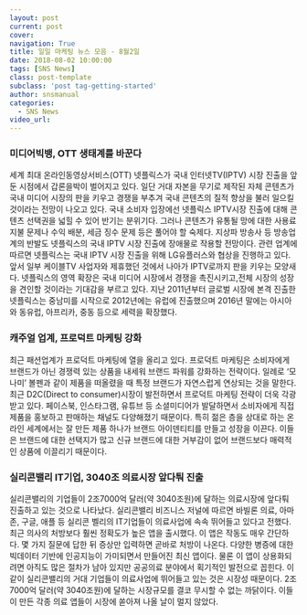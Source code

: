 ```yaml
---
layout: post
current: post
cover:  
navigation: True
title: 일일 마케팅 뉴스 모음 - 8월2일
date: 2018-08-02 10:00:00
tags: [SNS News]
class: post-template
subclass: 'post tag-getting-started'
author: snsmanual
categories:
  - SNS News
video_url: 
---
```


### **미디어빅뱅, OTT 생태계를 바꾼다**

세계 최대 온라인동영상서비스(OTT) 넷플릭스가 국내 인터넷TV(IPTV)
시장 진출을 앞둔 시점에서 갑론을박이 벌어지고 있다.
일단 거대 자본을 무기로 제작된 자체 콘텐츠가 국내 미디어 시장의 판을 키우고 경쟁을 부추겨
국내 콘텐츠의 질적 향상을 불러 일으킬 것이라는 전망이 나오고 있다.
국내 소비자 입장에선 넷플릭스 IPTV시장 진출에 대해 콘텐츠 선택권을 넓힐 수 있어 반기는 분위기다.
그러나 콘텐츠가 유통될 망에 대한 사용료 지불 문제나 수익 배분, 세금 징수 문제 등은 풀어야 할 숙제다.
지상파 방송사 등 방송업계의 반발도 넷플릭스의 국내 IPTV 시장 진출에 장애물로 작용할 전망이다.
관련 업계에 따르면 넷플릭스는 국내 IPTV 시장 진출을 위해 LG유플러스와 협상을 진행하고 있다.
앞서 일부 케이블TV 사업자와 제휴했던 것에서 나아가 IPTV로까지 판을 키우는 모양새다.
넷플릭스의 영역 확장은 국내 미디어 시장에서 경쟁을 촉진시키고,전체 시장의 성장을 견인할 것이라는 기대감을 부르고 있다.
지난 2011년부터 글로벌 시장에 본격 진출한 넷플릭스는 중남미를 시작으로 2012년에는
유럽에 진출했으며 2016년 말에는 아시아와 동유럽, 아프리카, 중동 등으로 세력을 확장했다.


### **캐주얼 업계, 프로덕트 마케팅 강화**

최근 패션업계가 프로덕트 마케팅에 열을 올리고 있다.
프로덕트 마케팅은 소비자에게 브랜드가 아닌 경쟁력 있는 상품을 내세워 브랜드 파워를 강화하는 전략이다.
일례로 ‘모나미’ 볼펜과 같이 제품을 떠올렸을 때 특정 브랜드가 자연스럽게 연상되는 것을 말한다.
최근 D2C(Direct to consumer)시장이 발전하면서 프로덕트 마케팅 전략이 더욱 각광받고 있다.
페이스북, 인스타그램, 유튜브 등 소셜미디어가 발달하면서 소비자에게 직접 제품을 홍보하고 판매하는 채널도 다양해졌기 때문이다.
특히 젊은 층을 상대로 하는 온라인 세계에서는 잘 만든 제품 하나가 브랜드 아이덴티티를 만들고 성장을 이끈다.
이들은 브랜드에 대한 선택지가 많고 신규 브랜드에 대한 거부감이 없어 브랜드보다 매력적인 상품에 이끌리기 때문이다.


### **실리콘밸리 IT기업, 3040조 의료시장 앞다퉈 진출**

실리콘밸리의 기업들이 2조7000억 달러(약 3040조원)에 달하는 의료시장에 앞다퉈 진출하고 있는 것으로 나타났다.
실리콘밸리 비즈니스 저널에 따르면 바빌론 의료, 아마존, 구글, 애플 등 실리콘 벨리의 IT기업들이 의료사업에 속속 뛰어들고 있다고 전했다.
최근 의사의 처방보다 훨씬 정확도가 높은 앱을 출시했다.
이 앱은 작동도 매우 간단하다. 몇 가지 질문에 답한 뒤 증상만 입력하면 곧바로 처방이 나온다.
다양한 병증에 대한 빅데이터 기반에 인공지능이 가미되면서 만들어진 최신 앱이다.
물론 이 앱이 상용화되려면 아직도 많은 절차가 남아 있지만 공공의료 분야에서 획기적인 발전으로 꼽힌다.
이 같이 실리콘밸리의 거대 기업들이 의료사업에 뛰어들고 있는 것은 시장성 때문이다.
2조7000억 달러(약 3040조원)에 달하는 시장규모를 결코 무시할 수 없는 까닭이다.
이들이 만든 각종 의료 앱들이 시장에 쏟아져 나올 날이 멀지 않았다.